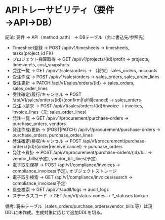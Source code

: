 # APIトレーサビリティ（要件→API→DB）

記法: 要件 → API（method path） → DBテーブル（主に書込先/参照先）

- Timesheet登録 → POST /api/v1/timesheets → timesheets, tasks(project_id FK)
- プロジェクト採算取得 → GET /api/v1/projects/{id}/profit → projects, timesheets, cost_snapshots
- 受注一覧 → GET /api/v1/sales/orders → （将来）sales_orders, accounts
- 受注作成 → POST /api/v1/sales/orders → sales_orders, sales_order_lines
- 受注更新 → PATCH /api/v1/sales/orders/{id} → sales_orders, sales_order_lines
- 受注確定/履行/キャンセル → POST /api/v1/sales/orders/{id}/(confirm|fulfill|cancel) → sales_orders
- 受注→請求 → POST /api/v1/sales/orders/{id}/invoice → invoices, invoice_lines（元: sales_order_lines）
- 発注一覧 → GET /api/v1/procurement/purchase-orders → purchase_orders, vendors
- 発注作成/更新 → (POST|PATCH) /api/v1/procurement/purchase-orders → purchase_orders, purchase_order_lines
- 発注確定/検収/キャンセル → POST /api/v1/procurement/purchase-orders/{id}/(order|receive|cancel) → purchase_orders
- 発注→買掛 → POST /api/v1/procurement/purchase-orders/{id}/bill → vendor_bills(予定), vendor_bill_lines(予定)
- 電子取引保存 → POST /api/v1/compliance/invoices → compliance_invoices(予定), オブジェクトストレージ
- 電子取引検索 → GET /api/v1/compliance/invoices/search → compliance_invoices(予定)
- 監査検索 → GET /api/v1/audit/logs → audit_logs
- ステータスコード → GET /api/v1/status-codes → *_statuses lookup

備考: 将来テーブル（sales_orders/purchase_orders/vendor_bills 等）は現DDLに未作成。生成対象に応じて追加DDLを切る。
